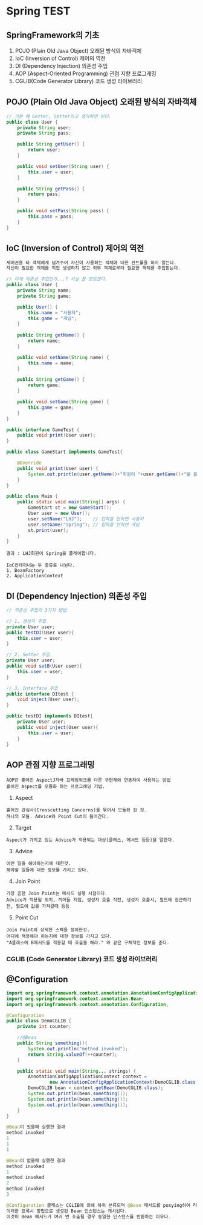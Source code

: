 # Spring TEST

## SpringFramework의 기초

1. POJO (Plain Old Java Object)         오래된 방식의 자바객체
2. IoC  (Inversion of Control)          제어의 역전
3. DI   (Dependency Injection)          의존성 주입
4. AOP  (Aspect-Oriented Programming)   관점 지향 프로그래밍
5. CGLIB(Code Generator Library)        코드 생성 라이브러리

## POJO (Plain Old Java Object) 오래된 방식의 자바객체
```java
// 기본 예 Getter, Setter라고 생각하면 된다.
public class User {
    private String user;
    private String pass;

    public String getUser() {
        return user;
    }

    public void setUser(String user) {
        this.user = user;
    }

    public String getPass() {
        return pass;
    }

    public void setPass(String pass) {
        this.pass = pass;
    }
}
```

## IoC  (Inversion of Control) 제어의 역전
```java
제어권을 타 객체에게 넘겨주어 자신이 사용하는 객체에 대한 컨트롤을 하지 않는다.
자신이 필요한 객체를 직접 생성하지 않고 외부 객체로부터 필요한 객체를 주입받는다.

// 이게 의존성 주입인가...? 사실 잘 모르겠다.
public class User {
    private String name;
    private String game;

    public User() {
        this.name = "사용자";
        this.game = "게임";
    }
    
    public String getName() {
        return name;
    }

    public void setName(String name) {
        this.name = name;
    }

    public String getGame() {
        return game;
    }

    public void setGame(String game) {
        this.game = game;
    }
}
```

```java
public interface GameTest {
    public void print(User user);
}
```

```java
public class GameStart implements GameTest{

    @Override
    public void print(User user) {
        System.out.println(user.getName()+"회원이 "+user.getGame()+"을 플레이합니다.");
    }
}
```

```java
public class Main {
    public static void main(String[] args) {
        GameStart st = new GameStart();
        User user = new User();
        user.setName("LHJ");    // 입력을 안하면 사용자
        user.setGame("Spring"); // 입력을 안하면 게임
        st.print(user);
    }
}
```

```
결과 : LHJ회원이 Spring을 플레이합니다.
```



```
IoC컨테이너는 두 종류로 나뉜다.
1. BeanFactory
2. ApplicationContext
```

## DI  (Dependency Injection) 의존성 주입
```java
// 의존성 주입의 3가지 방법

// 1. 생성자 주입
private User user;
public testDI(User user){
    this.user = user;
}

// 2. Setter 주입
private User user;
public void setB(User user){
    this.user = user;
}

// 3. Interface 주입
public interface DItest {
    void inject(User user);
}

public testDI implements DItest{
    private User user;
    public void inject(User user){
        this.user = user;
    }
}
```

## AOP  관점 지향 프로그래밍
```
AOP란 흩어진 AspectJ자바 프레임워크를 다른 구현체와 연동하여 사용하는 방법
흩어진 Aspect를 모듈화 하는 프로그래밍 기법.
```
1. Aspect
```
흩어진 관심사(Crosscutting Concerns)를 묶어서 모듈화 한 것.
하나의 모듈. Advice와 Point Cut이 들어간다.
```

2. Target
```
Aspect가 가지고 있는 Advice가 적용되는 대상(클래스, 메서드 등등)을 말한다.
```

3. Advice
```
어떤 일을 해야하는지에 대한것.
해야할 일들에 대한 정보를 가지고 있다.
```

4. Join Point
```
가장 흔한 Join Point는 메서드 실행 시점이다.
Advice가 적용될 위치, 끼어들 지점, 생성자 호출 직전, 생성자 호출시, 필드에 접근하기전, 필드에 값을 가져갈때 등등
```

5. Point Cut
```
Join Point의 상세한 스펙을 정의한것.
어디에 적용해야 하는지에 대한 정보를 가지고 있다.
"A클래스에 B메서드를 적용할 때 호출을 해라." 와 같은 구체적인 정보를 준다.
```

### CGLIB (Code Generator Library) 코드 생성 라이브러리


## @Configuration

```java
import org.springframework.context.annotation.AnnotationConfigApplicationContext;
import org.springframework.context.annotation.Bean;
import org.springframework.context.annotation.Configuration;

@Configuration
public class DemoCGLIB {
    private int counter;

    //@Bean
    public String something(){
        System.out.println("method invoked");
        return String.valueOf(++counter);
    }

    public static void main(String... strings) {
        AnnotationConfigApplicationContext context =
                new AnnotationConfigApplicationContext(DemoCGLIB.class);
        DemoCGLIB bean = context.getBean(DemoCGLIB.class);
        System.out.println(bean.something());
        System.out.println(bean.something());
        System.out.println(bean.something());
    }
}

@Bean이 있을때 실행한 결과
method invoked
1
1
1

@Bean이 없을때 실행한 결과
method invoked
1
method invoked
2
method invoked
3

@Configuration 클래스는 CGLIB에 의해 하위 분류되며 @Bean 메서드를 poxying하여 라이프사이클을 제어한다.
이러한 프록시 방법으로 생성된 Bean 인스턴스는 캐시된다.
이것이 Bean 메서드가 여러 번 호출될 경우 동일한 인스턴스를 반환하는 이유다.
```

















